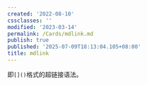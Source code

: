 ```yaml
---
created: '2022-08-10'
cssclasses: ''
modified: '2023-03-14'
permalink: /Cards/mdlink.md
publish: true
published: '2025-07-09T18:13:04.105+08:00'
title: mdlink
---
```

即`[]()`格式的超链接语法。